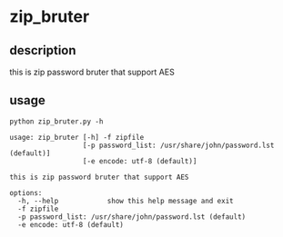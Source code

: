 # zip_bruter

## description
this is zip password bruter that support AES


## usage
```shell
python zip_bruter.py -h

usage: zip_bruter [-h] -f zipfile
                  [-p password_list: /usr/share/john/password.lst (default)]
                  [-e encode: utf-8 (default)]

this is zip password bruter that support AES

options:
  -h, --help            show this help message and exit
  -f zipfile
  -p password_list: /usr/share/john/password.lst (default)
  -e encode: utf-8 (default)

```
